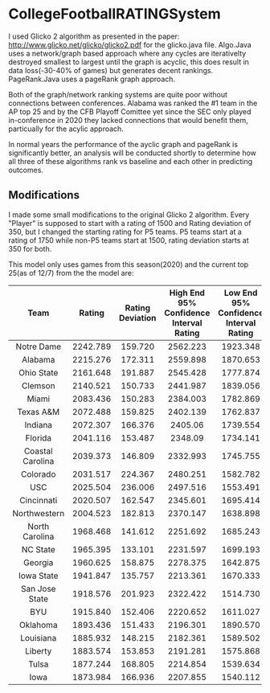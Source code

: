 # CollegeFootballRATINGSystem

I used Glicko 2 algorithm as presented in the paper: http://www.glicko.net/glicko/glicko2.pdf for the glicko.java file. Algo.Java uses a network/graph based approach where any cycles are iterativelty destroyed smallest to largest until the graph is acyclic, this does result in data loss(-30-40% of games) but generates decent rankings. PageRank.Java uses a pageRank graph approach.

Both of the graph/network ranking systems are quite poor without connections between conferences. Alabama was ranked the #1 team in the AP top 25 and by the CFB Playoff Comittee yet since the SEC only played in-conference in 2020 they lacked connections that would benefit them, particually for the acylic approach.

In normal years the performance of the ayclic graph and pageRank is significantly better, an analysis will be conducted shortly to determine how all three of these algorithms rank vs baseline and each other in predicting outcomes.



## Modifications

I made some small modifications to the original Glicko 2 algorithm. Every "Player" is supposed to start with a rating of 1500 and Rating deviation of 350, but I changed the starting rating for P5 teams. P5 teams start at a rating of 1750 while non-P5 teams start at 1500, rating deviation starts at 350 for both.

This model only uses games from this season(2020) and the current top 25(as of 12/7) from the the model are:



| Team |  Rating | Rating Deviation | High End 95% Confidence Interval Rating | Low End 95% Confidence Interval Rating |
| :---: | :---: | :---: | :---: | :---: |
| Notre Dame | 2242.789 | 159.720 | 2562.223 | 1923.348 |
| Alabama | 2215.276 | 172.311 | 2559.898 | 1870.653 |
| Ohio State | 2161.648 | 191.887 | 2545.428 | 1777.874 |
| Clemson | 2140.521 | 150.733 | 2441.987 | 1839.056 | 
| Miami | 2083.436 | 150.283 | 2384.003 | 1782.869 | 
| Texas A&M | 2072.488 | 159.825 | 2402.139 | 1762.837 |
| Indiana | 2072.307 | 166.376 | 2405.06 | 1739.554 |
| Florida | 2041.116 | 153.487 | 2348.09 | 1734.141 |
| Coastal Carolina | 2039.373 | 146.809 | 2332.993 | 1745.755 |
| Colorado | 2031.517 | 224.367 | 2480.251 | 1582.782 |
| USC | 2025.504 | 236.006 | 2497.516 | 1553.491 |
| Cincinnati | 2020.507 | 162.547 | 2345.601 | 1695.414 |
| Northwestern | 2004.523 | 182.813 | 2370.147 | 1638.898 |
| North Carolina | 1968.468 | 141.612 | 2251.692 | 1685.243 |
| NC State | 1965.395 | 133.101 | 2231.597 | 1699.193 |
| Georgia | 1960.625 | 158.875 | 2278.375 | 1642.875 |
| Iowa State | 1941.847 | 135.757 | 2213.361 | 1670.333 |
| San Jose State | 1918.576 | 201.923 | 2322.422 | 1514.730 |
| BYU | 1915.840 | 152.406 | 2220.652 | 1611.027 |
| Oklahoma | 1893.436 | 151.433 | 2196.301 | 1890.570 |
| Louisiana | 1885.932 | 148.215 | 2182.361 | 1589.502 |
| Liberty | 1883.574 | 153.853 | 2191.281 | 1575.868 |
| Tulsa | 1877.244 | 168.805 | 2214.854 | 1539.634 |
| Iowa | 1873.984 | 166.936 | 2207.855 | 1540.112 |
